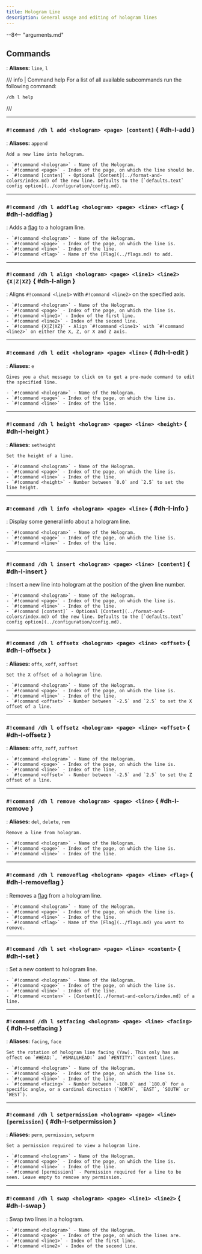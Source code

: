 ```yaml
---
title: Hologram Line
description: General usage and editing of hologram lines
---
```


--8<-- "arguments.md"

## Commands

:   **Aliases:** `line`, `l`

/// info | Command help
For a list of all available subcommands run the following command:  
```
/dh l help
```
///

----

### `#!command /dh l add <hologram> <page> [content]` { #dh-l-add }

:   **Aliases:** `append`
    
    Add a new line into hologram.
    
    - `#!command <hologram>` - Name of the Hologram.
    - `#!command <page>` - Index of the page, on which the line should be.
    - `#!command [conten]` - Optional [Content](../format-and-colors/index.md) of the new line. Defaults to the [`defaults.text` config option](../configuration/config.md).

----

### `#!command /dh l addflag <hologram> <page> <line> <flag>` { #dh-l-addflag }

:   Adds a [flag](../flags.md) to a hologram line.
    
    - `#!command <hologram>` - Name of the Hologram.
    - `#!command <page>` - Index of the page, on which the line is.
    - `#!command <line>` - Index of the line.
    - `#!command <flag>` - Name of the [Flag](../flags.md) to add.

----

### `#!command /dh l align <hologram> <page> <line1> <line2> {X|Z|XZ}` { #dh-l-align }

:   Aligns `#!command <line1>` with `#!command <line2>` on the specified axis.
    
    - `#!command <hologram>` - Name of the Hologram.
    - `#!command <page>` - Index of the page, on which the line is.
    - `#!command <line1>` - Index of the first line.
    - `#!command <line2>` - Index of the second line.
    - `#!command {X|Z|XZ}` - Align `#!command <line1>` with `#!command <line2>` on either the X, Z, or X and Z axis.

----

### `#!command /dh l edit <hologram> <page> <line>` { #dh-l-edit }

:   **Aliases:** `e`
    
    Gives you a chat message to click on to get a pre-made command to edit the specified line.
    
    - `#!command <hologram>` - Name of the Hologram.
    - `#!command <page>` - Index of the page, on which the line is.
    - `#!command <line>` - Index of the line.

----

### `#!command /dh l height <hologram> <page> <line> <height>` { #dh-l-height }

:   **Aliases:** `setheight`
    
    Set the height of a line.
    
    - `#!command <hologram>` - Name of the Hologram.
    - `#!command <page>` - Index of the page, on which the line is.
    - `#!command <line>` - Index of the line.
    - `#!command <height>` - Number between `0.0` and `2.5` to set the line height.

----

### `#!command /dh l info <hologram> <page> <line>` { #dh-l-info }

:   Display some general info about a hologram line.
    
    - `#!command <hologram>` - Name of the Hologram.
    - `#!command <page>` - Index of the page, on which the line is.
    - `#!command <line>` - Index of the line.

----

### `#!command /dh l insert <hologram> <page> <line> [content]` { #dh-l-insert }

:   Insert a new line into hologram at the position of the given line number.
    
    - `#!command <hologram>` - Name of the Hologram.
    - `#!command <page>` - Index of the page, on which the line is.
    - `#!command <line>` - Index of the line.
    - `#!command [content]` - Optional [Content](../format-and-colors/index.md) of the new line. Defaults to the [`defaults.text` config option](../configuration/config.md).

----

### `#!command /dh l offsetx <hologram> <page> <line> <offset>` { #dh-l-offsetx }

:   **Aliases:** `offx`, `xoff`, `xoffset`
    
    Set the X offset of a hologram line.
    
    - `#!command <hologram>` - Name of the Hologram.
    - `#!command <page>` - Index of the page, on which the line is.
    - `#!command <line>` - Index of the line.
    - `#!command <offset>` - Number between `-2.5` and `2.5` to set the X offset of a line.

----

### `#!command /dh l offsetz <hologram> <page> <line> <offset>` { #dh-l-offsetz }

:   **Aliases:** `offz`, `zoff`, `zoffset`
    
    - `#!command <hologram>` - Name of the Hologram.
    - `#!command <page>` - Index of the page, on which the line is.
    - `#!command <line>` - Index of the line.
    - `#!command <offset>` - Number between `-2.5` and `2.5` to set the Z offset of a line.

----

### `#!command /dh l remove <hologram> <page> <line>` { #dh-l-remove }

:   **Aliases:** `del`, `delete`, `rem`
    
    Remove a line from hologram.
    
    - `#!command <hologram>` - Name of the Hologram.
    - `#!command <page>` - Index of the page, on which the line is.
    - `#!command <line>` - Index of the line.

----

### `#!command /dh l removeflag <hologram> <page> <line> <flag>` { #dh-l-removeflag }

:   Removes a [flag](../flags.md) from a hologram line.
    
    - `#!command <hologram>` - Name of the Hologram.
    - `#!command <page>` - Index of the page, on which the line is.
    - `#!command <line>` - Index of the line.
    - `#!command <flag>` - Name of the [Flag](../flags.md) you want to remove.

----

### `#!command /dh l set <hologram> <page> <line> <content>` { #dh-l-set }

:   Set a new content to hologram line.
    
    - `#!command <hologram>` - Name of the Hologram.
    - `#!command <page>` - Index of the page, on which the line is.
    - `#!command <line>` - Index of the line.
    - `#!command <conten>` - [Content](../format-and-colors/index.md) of a line.

----

### `#!command /dh l setfacing <hologram> <page> <line> <facing>` { #dh-l-setfacing }

:   **Aliases:** `facing`, `face`
    
    Set the rotation of hologram line facing (Yaw). This only has an effect on `#HEAD:`, `#SMALLHEAD:` and `#ENTITY:` content lines.
    
    - `#!command <hologram>` - Name of the Hologram.
    - `#!command <page>` - Index of the page, on which the line is.
    - `#!command <line>` - Index of the line.
    - `#!command <facing>` - Number between `-180.0` and `180.0` for a specific angle, or a cardinal direction (`NORTH`, `EAST`, `SOUTH` or `WEST`).

----

### `#!command /dh l setpermission <hologram> <page> <line> [permission]` { #dh-l-setpermission }

:   **Aliases:** `perm`, `permission`, `setperm`
    
    Set a permission required to view a hologram line.
    
    - `#!command <hologram>` - Name of the Hologram.
    - `#!command <page>` - Index of the page, on which the line is.
    - `#!command <line>` - Index of the line.
    - `#!command [permission]` - Permission required for a line to be seen. Leave empty to remove any permission.

----

### `#!command /dh l swap <hologram> <page> <line1> <line2>` { #dh-l-swap }

:   Swap two lines in a hologram.
    
    - `#!command <hologram>` - Name of the Hologram.
    - `#!command <page>` - Index of the page, on which the lines are.
    - `#!command <line1>` - Index of the first line.
    - `#!command <line2>` - Index of the second line.